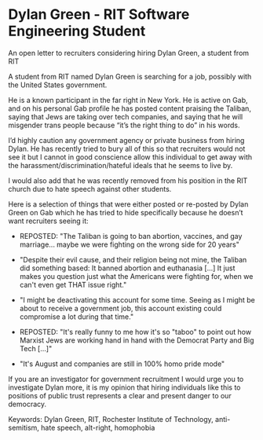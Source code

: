# Dylan Green - RIT Software Engineering Student
An open letter to recruiters considering hiring Dylan Green, a student from RIT

A student from RIT named Dylan Green is searching for a job, possibly with the United States government.

He is a known participant in the far right in New York. He is active on Gab, and on his personal Gab profile he has posted content praising the Taliban, saying that Jews are taking over tech companies, and saying that he will misgender trans people because “it’s the right thing to do” in his words.

I’d highly caution any government agency or private business from hiring Dylan. He has recently tried to bury all of this so that recruiters would not see it but I cannot in good conscience allow this individual to get away with the harassment/discrimination/hateful ideals that he seems to live by.

I would also add that he was recently removed from his position in the RIT church due to hate speech against other students.

Here is a selection of things that were either posted or re-posted by Dylan Green on Gab which he has tried to hide specifically because he doesn’t want recruiters seeing it:

- REPOSTED: "The Taliban is going to ban abortion, vaccines, and gay marriage... maybe we were fighting on the wrong side for 20 years"

- "Despite their evil cause, and their religion being not mine, the Taliban did something based: It banned abortion and euthanasia [...] It just makes you question just what the Americans were fighting for, when we can't even get THAT issue right."

- "I might be deactivating this account for some time. Seeing as I might be about to receive a government job, this account existing could compromise a lot during that time."

- REPOSTED: "It's really funny to me how it's so "taboo" to point out how Marxist Jews are working hand in hand with the Democrat Party and Big Tech [...]"

- "It's August and companies are still in 100% homo pride mode"

If you are an investigator for government recruitment I would urge you to investigate Dylan more, it is my opinion that hiring individuals like this to positions of public trust represents a clear and present danger to our democracy.

Keywords: Dylan Green, RIT, Rochester Institute of Technology, anti-semitism, hate speech, alt-right, homophobia


